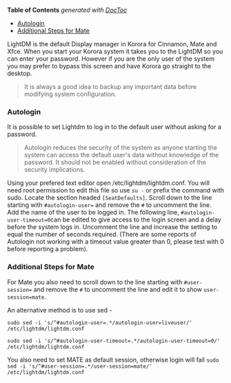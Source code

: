 

**Table of Contents**  *generated with [DocToc](https://github.com/thlorenz/doctoc)*

- [Autologin](#autologin)
- [Additional Steps for Mate](#additional-steps-for-mate)



LightDM is the default Display manager in Korora for Cinnamon, Mate and Xfce. When you start your Korora system it takes you to the LightDM so you can enter your password. However if you are the only user of the system you may prefer to bypass this screen and have Korora go straight to the desktop.
>It is always a good idea to backup any important data before modifying system configuration.

### Autologin
It is possible to set Lightdm to log in to the default user without asking for a password.
>Autologin reduces the security of the system as anyone starting the system can access the default user's data without knowledge of the password. It should not be enabled without consideration of the security implications.

Using your prefered text editor open /etc/lightdm/lightdm.conf. You will need root permission to edit this file so use `su -` or prefix the command with sudo. Locate the section headed `[SeatDefaults]`. Scroll down to the line starting with `#autologin-user=` and remove the `#` to uncomment the line. Add the name of the user to be logged in. The following line, `#autologin-user-timeout=0`can be edited to give access to the login screen and a delay before the system logs in. Uncomment the line and increase the setting to equal the number of seconds required. (There are some reports of Autologin not working with a timeout value greater than 0, please test with 0 before reporting a problem).

### Additional Steps for Mate
For Mate you also need to scroll down to the line starting with `#user-session=` and remove the `#` to uncomment the line and edit it to show `user-session=mate`.

An alternative method is to use sed - 

`sudo sed -i 's/^#autologin-user=.*/autologin-user=liveuser/' /etc/lightdm/lightdm.conf`

`sudo sed -i 's/^#autologin-user-timeout=.*/autologin-user-timeout=0/' /etc/lightdm/lightdm.conf`

You also need to set MATE as default session, otherwise login will fail `sudo sed -i 's/^#user-session=.*/user-session=mate/' /etc/lightdm/lightdm.conf`